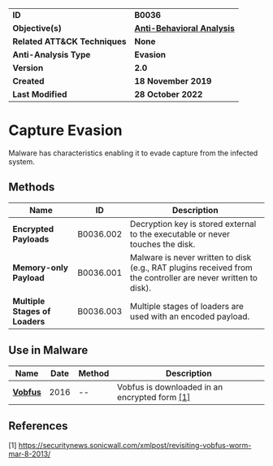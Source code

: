 <table>
<tr>
<td><b>ID</b></td>
<td><b>B0036</b></td>
</tr>
<tr>
<td><b>Objective(s)</b></td>
<td><b><a href="../anti-behavioral-analysis">Anti-Behavioral Analysis</a></b></td>
</tr>
<tr>
<td><b>Related ATT&CK Techniques</b></td>
<td><b>None</b></td>
</tr>
<tr>
<td><b>Anti-Analysis Type</b></td>
<td><b>Evasion</b></td>
</tr>
<tr>
<td><b>Version</b></td>
<td><b>2.0</b></td>
</tr>
<tr>
<td><b>Created</b></td>
<td><b>18 November 2019</b></td>
</tr>
<tr>
<td><b>Last Modified</b></td>
<td><b>28 October 2022</b></td>
</tr>
</table>


# Capture Evasion

Malware has characteristics enabling it to evade capture from the infected system.

## Methods

|Name|ID|Description|
|---|---|---|
|**Encrypted Payloads**|B0036.002|Decryption key is stored external to the executable or never touches the disk.|
|**Memory-only Payload**|B0036.001|Malware is never written to disk (e.g., RAT plugins received from the controller are never written to disk).|
|**Multiple Stages of Loaders**|B0036.003|Multiple stages of loaders are used with an encoded payload.|

## Use in Malware

|Name|Date|Method|Description|
|---|---|---|---|
|[**Vobfus**](../xample-malware/vobfus.md)|2016|--|Vobfus is downloaded in an encrypted form [[1]](#1)|

## References

<a name="1">[1]</a> https://securitynews.sonicwall.com/xmlpost/revisiting-vobfus-worm-mar-8-2013/
